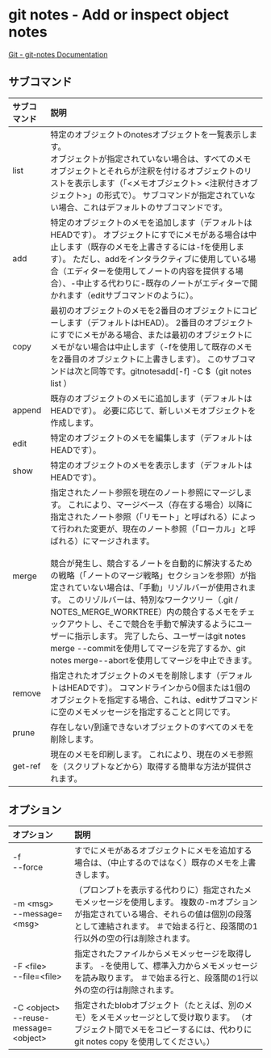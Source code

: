# git notes - Add or inspect object notes

[Git - git-notes Documentation](https://git-scm.com/docs/git-notes)

## サブコマンド

|サブコマンド|説明|
|:--|:--|
|list|特定のオブジェクトのnotesオブジェクトを一覧表示します。 <br>オブジェクトが指定されていない場合は、すべてのメモオブジェクトとそれらが注釈を付けるオブジェクトのリストを表示します（「<メモオブジェクト> <注釈付きオブジェクト>」の形式で）。 サブコマンドが指定されていない場合、これはデフォルトのサブコマンドです。|
|add|特定のオブジェクトのメモを追加します（デフォルトはHEADです）。 オブジェクトにすでにメモがある場合は中止します（既存のメモを上書きするには-fを使用します）。 ただし、addをインタラクティブに使用している場合（エディターを使用してノートの内容を提供する場合）、-中止する代わりに-既存のノートがエディターで開かれます（editサブコマンドのように）。|
|copy|最初のオブジェクトのメモを2番目のオブジェクトにコピーします（デフォルトはHEAD）。 2番目のオブジェクトにすでにメモがある場合、または最初のオブジェクトにメモがない場合は中止します（-fを使用して既存のメモを2番目のオブジェクトに上書きします）。 このサブコマンドは次と同等です。gitnotesadd[-f] -C $（git notes list <from-object>）<to-object>|
|append|既存のオブジェクトのメモに追加します（デフォルトはHEADです）。 必要に応じて、新しいメモオブジェクトを作成します。|
|edit|特定のオブジェクトのメモを編集します（デフォルトはHEADです）。|
|show|特定のオブジェクトのメモを表示します（デフォルトはHEADです）。|
|merge|指定されたノート参照を現在のノート参照にマージします。 これにより、マージベース（存在する場合）以降に指定されたノート参照（「リモート」と呼ばれる）によって行われた変更が、現在のノート参照（「ローカル」と呼ばれる）にマージされます。<br><br>競合が発生し、競合するノートを自動的に解決するための戦略（「ノートのマージ戦略」セクションを参照）が指定されていない場合は、「手動」リゾルバーが使用されます。 このリゾルバーは、特別なワークツリー（.git / NOTES_MERGE_WORKTREE）内の競合するメモをチェックアウトし、そこで競合を手動で解決するようにユーザーに指示します。 完了したら、ユーザーはgit notes merge --commitを使用してマージを完了するか、git notes merge--abortを使用してマージを中止できます。|
|remove|指定されたオブジェクトのメモを削除します（デフォルトはHEADです）。 コマンドラインから0個または1個のオブジェクトを指定する場合、これは、editサブコマンドに空のメモメッセージを指定することと同じです。|
|prune|存在しない/到達できないオブジェクトのすべてのメモを削除します。|
|get-ref|現在のメモを印刷します。 これにより、現在のメモ参照を（スクリプトなどから）取得する簡単な方法が提供されます。|

## オプション

|オプション|説明|
|:--|:--|
|-f<br>--force|すでにメモがあるオブジェクトにメモを追加する場合は、（中止するのではなく）既存のメモを上書きします。|
|-m \<msg><br>--message=\<msg>|（プロンプトを表示する代わりに）指定されたメモメッセージを使用します。 複数の-mオプションが指定されている場合、それらの値は個別の段落として連結されます。 ＃で始まる行と、段落間の1行以外の空の行は削除されます。|
|-F \<file><br>--file=\<file>|指定されたファイルからメモメッセージを取得します。 -を使用して、標準入力からメモメッセージを読み取ります。 ＃で始まる行と、段落間の1行以外の空の行は削除されます。|
|-C \<object><br>--reuse-message=\<object>|指定されたblobオブジェクト（たとえば、別のメモ）をメモメッセージとして受け取ります。 （オブジェクト間でメモをコピーするには、代わりにgit notes copy <object>を使用してください。）|
